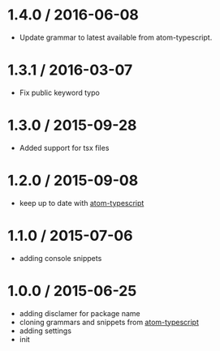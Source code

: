 
1.4.0 / 2016-06-08
==================

  * Update grammar to latest available from atom-typescript.

1.3.1 / 2016-03-07
==================

  * Fix public keyword typo

1.3.0 / 2015-09-28
==================

  * Added support for tsx files

1.2.0 / 2015-09-08
==================

  * keep up to date with [atom-typescript](https://github.com/TypeStrong/atom-typescript/)

1.1.0 / 2015-07-06
==================

  * adding console snippets

1.0.0 / 2015-06-25
==================

  * adding disclamer for package name
  * cloning grammars and snippets from [atom-typescript](https://github.com/TypeStrong/atom-typescript)
  * adding settings
  * init
